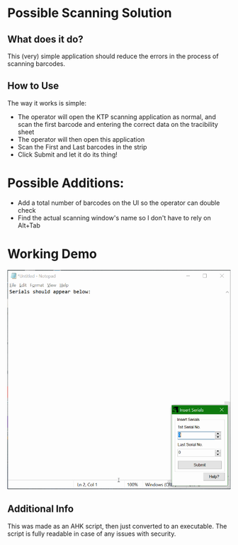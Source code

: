# Possible Scanning Solution

## What does it do?
This (very) simple application should reduce the errors in the process of scanning barcodes. 

## How to Use
The way it works is simple:
* The operator will open the KTP scanning application as normal, and scan the first barcode and entering the correct data on the tracibility sheet
* The operator will then open this application
* Scan the First and Last barcodes in the strip
* Click Submit and let it do its thing!

# Possible Additions:
* Add a total number of barcodes on the UI so the operator can double check
* Find the actual scanning window's name so I don't have to rely on Alt+Tab

# Working Demo
![AppDemo](Demo.gif)

## Additional Info
This was made as an AHK script, then just converted to an executable. The script is fully readable in case of any issues with security.
